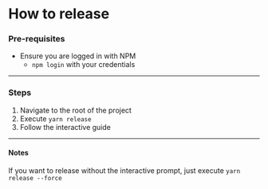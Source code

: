 # How to release

### Pre-requisites

- Ensure you are logged in with NPM
  - `npm login` with your credentials

---

### Steps

1. Navigate to the root of the project
2. Execute `yarn release`
3. Follow the interactive guide

---

#### Notes

If you want to release without the interactive prompt, just execute `yarn release --force`
